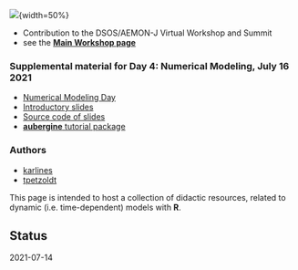 
![](https://aquaticdatasciopensci.github.io/assets/dsos_banner_website.png){width=50%}


* Contribution to the DSOS/AEMON-J Virtual Workshop and Summit
* see the [**Main Workshop page**](https://aquaticdatasciopensci.github.io/)

### Supplemental material for Day 4: Numerical Modeling, July 16 2021



* [Numerical Modeling Day](https://aquaticdatasciopensci.github.io/day4-numericalmodeling/)
* [Introductory slides](https://dynamic-r.github.io/hacking-limnology/)
* [Source code of slides](https://github.com/dynamic-R/hacking-limnology)
* [**aubergine** tutorial package](https://github.com/dynamic-R/aubergine)
        

### Authors

* [karlines](https://github.com/karlines)
* [tpetzoldt](https://github.com/tpetzoldt)



This page is intended to host a collection of didactic resources, related to 
dynamic (i.e. time-dependent) models with **R**.


## Status

2021-07-14
